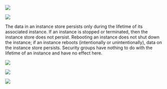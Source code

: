 ![](https://user-images.githubusercontent.com/26511983/70857441-ca494480-1eb3-11ea-8918-48fa832a2504.png)

![](https://user-images.githubusercontent.com/26511983/70857448-ebaa3080-1eb3-11ea-8ea0-0cf6e649719f.png)

The data in an instance store persists only during the lifetime of its associated
instance. If an instance is stopped or terminated, then the instance store does not persist.
Rebooting an instance does not shut down the instance; if an instance reboots
(intentionally or unintentionally), data on the instance store persists. Security groups
have nothing to do with the lifetime of an instance and have no effect here.


![](https://user-images.githubusercontent.com/26511983/71334685-d2812f80-2504-11ea-8872-c6f8c1219bbd.png)

![](https://user-images.githubusercontent.com/26511983/71334732-fb092980-2504-11ea-82aa-308eb3dbbbac.png)

![](https://user-images.githubusercontent.com/26511983/71334758-183df800-2505-11ea-8bac-fbf0cc493ec3.png)
